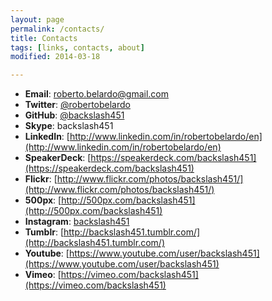 ```yaml
---
layout: page
permalink: /contacts/
title: Contacts
tags: [links, contacts, about]
modified: 2014-03-18

---
```


* **Email**: [roberto.belardo@gmail.com](mailto://roberto.belardo@gmail.com)
* **Twitter**: [@robertobelardo](https://twitter.com/robertobelardo)
* **GitHub**: [@backslash451](https://github.com/backslash451)
* **Skype**: backslash451
* **LinkedIn**: [http://www.linkedin.com/in/robertobelardo/en](http://www.linkedin.com/in/robertobelardo/en)
* **SpeakerDeck**: [https://speakerdeck.com/backslash451](https://speakerdeck.com/backslash451)
* **Flickr**: [http://www.flickr.com/photos/backslash451/](http://www.flickr.com/photos/backslash451/)
* **500px**: [http://500px.com/backslash451](http://500px.com/backslash451)
* **Instagram**: [backslash451](http://instagram.com/backslash451)
* **Tumblr**: [http://backslash451.tumblr.com/](http://backslash451.tumblr.com/)
* **Youtube**: [https://www.youtube.com/user/backslash451](https://www.youtube.com/user/backslash451)
* **Vimeo**: [https://vimeo.com/backslash451](https://vimeo.com/backslash451)